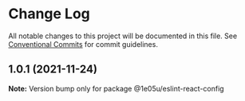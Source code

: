 # Change Log

All notable changes to this project will be documented in this file.
See [Conventional Commits](https://conventionalcommits.org) for commit guidelines.

## 1.0.1 (2021-11-24)

**Note:** Version bump only for package @1e05u/eslint-react-config
